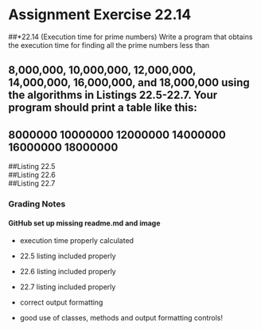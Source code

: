 # Assignment Exercise 22.14


##*22.14 (Execution time for prime numbers) Write a program that obtains the execution time for finding all the prime numbers less than 
## 8,000,000, 10,000,000, 12,000,000, 14,000,000, 16,000,000, and 18,000,000 using the algorithms in Listings 22.5-22.7. Your program should print a table like this:

##                       8000000	10000000	12000000	14000000	16000000	18000000
##Listing 22.5						
##Listing 22.6						
##Listing 22.7						



### Grading Notes

#### GitHub set up missing readme.md and image

- execution time properly calculated
- 22.5 listing included properly
- 22.6 listing included properly
- 22.7 listing included properly
- correct output formatting 

- good use of classes, methods and output formatting controls!
